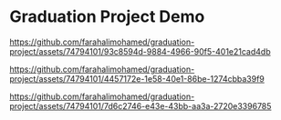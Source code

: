# Graduation Project Demo

https://github.com/farahalimohamed/graduation-project/assets/74794101/93c8594d-9884-4966-90f5-401e21cad4db



https://github.com/farahalimohamed/graduation-project/assets/74794101/4457172e-1e58-40e1-86be-1274cbba39f9



https://github.com/farahalimohamed/graduation-project/assets/74794101/7d6c2746-e43e-43bb-aa3a-2720e3396785

